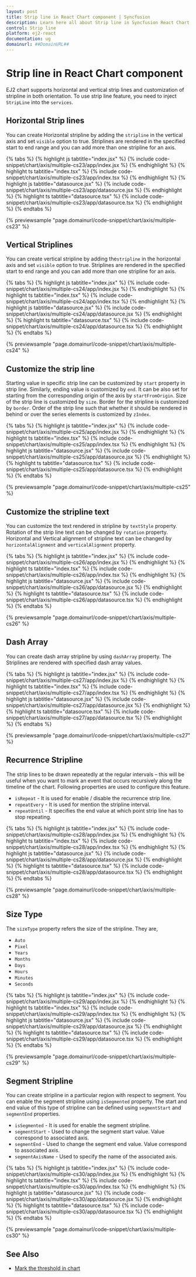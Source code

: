 ```yaml
---
layout: post
title: Strip line in React Chart component | Syncfusion
description: Learn here all about Strip line in Syncfusion React Chart component of Syncfusion Essential JS 2 and more.
control: Strip line 
platform: ej2-react
documentation: ug
domainurl: ##DomainURL##
---
```


<!-- markdownlint-disable MD036 -->

# Strip line in React Chart component

<!-- markdownlint-disable MD036 -->

EJ2 chart supports horizontal and vertical strip lines and customization of stripline in both orientation.
To use strip line feature, you need to inject `StripLine` into the `services`.

## Horizontal Strip lines

You can create Horizontal stripline by adding the `stripline` in the vertical axis and set `visible` option to true. Striplines are rendered in the specified start to end range and you can add more than one stripline for an axis.

{% tabs %}
{% highlight js tabtitle="index.jsx" %}
{% include code-snippet/chart/axis/multiple-cs23/app/index.jsx %}
{% endhighlight %}
{% highlight ts tabtitle="index.tsx" %}
{% include code-snippet/chart/axis/multiple-cs23/app/index.tsx %}
{% endhighlight %}
{% highlight js tabtitle="datasource.jsx" %}
{% include code-snippet/chart/axis/multiple-cs23/app/datasource.jsx %}
{% endhighlight %}
{% highlight ts tabtitle="datasource.tsx" %}
{% include code-snippet/chart/axis/multiple-cs23/app/datasource.tsx %}
{% endhighlight %}
{% endtabs %}

{% previewsample "page.domainurl/code-snippet/chart/axis/multiple-cs23" %}

## Vertical Striplines

You can create vertical stripline by adding the`stripline` in the horizontal axis and set `visible` option to true. Striplines are rendered in the specified start to end range and you can add more than one stripline for an axis.

{% tabs %}
{% highlight js tabtitle="index.jsx" %}
{% include code-snippet/chart/axis/multiple-cs24/app/index.jsx %}
{% endhighlight %}
{% highlight ts tabtitle="index.tsx" %}
{% include code-snippet/chart/axis/multiple-cs24/app/index.tsx %}
{% endhighlight %}
{% highlight js tabtitle="datasource.jsx" %}
{% include code-snippet/chart/axis/multiple-cs24/app/datasource.jsx %}
{% endhighlight %}
{% highlight ts tabtitle="datasource.tsx" %}
{% include code-snippet/chart/axis/multiple-cs24/app/datasource.tsx %}
{% endhighlight %}
{% endtabs %}

{% previewsample "page.domainurl/code-snippet/chart/axis/multiple-cs24" %}

## Customize the strip line

Starting value in specific strip line can be customized by `start` property in strip line. Similarly, ending value is customized by `end`. It can be also set for starting from the corresponding origin of the axis by `startFromOrigin`. Size of the strip line is customized by `size`. Border for the stripline is customized by `border`. Order of the strip line such that whether it should be rendered in behind or over the series elements is customized by `zIndex`.

{% tabs %}
{% highlight js tabtitle="index.jsx" %}
{% include code-snippet/chart/axis/multiple-cs25/app/index.jsx %}
{% endhighlight %}
{% highlight ts tabtitle="index.tsx" %}
{% include code-snippet/chart/axis/multiple-cs25/app/index.tsx %}
{% endhighlight %}
{% highlight js tabtitle="datasource.jsx" %}
{% include code-snippet/chart/axis/multiple-cs25/app/datasource.jsx %}
{% endhighlight %}
{% highlight ts tabtitle="datasource.tsx" %}
{% include code-snippet/chart/axis/multiple-cs25/app/datasource.tsx %}
{% endhighlight %}
{% endtabs %}

{% previewsample "page.domainurl/code-snippet/chart/axis/multiple-cs25" %}

## Customize the stripline text

You can customize the text rendered in stripline by `textStyle` property. Rotation of the strip line text can be changed by `rotation` property. Horizontal and Vertical alignment of stripline text can be changed by `horizontalAlignment` and `verticalAlignment` property.

{% tabs %}
{% highlight js tabtitle="index.jsx" %}
{% include code-snippet/chart/axis/multiple-cs26/app/index.jsx %}
{% endhighlight %}
{% highlight ts tabtitle="index.tsx" %}
{% include code-snippet/chart/axis/multiple-cs26/app/index.tsx %}
{% endhighlight %}
{% highlight js tabtitle="datasource.jsx" %}
{% include code-snippet/chart/axis/multiple-cs26/app/datasource.jsx %}
{% endhighlight %}
{% highlight ts tabtitle="datasource.tsx" %}
{% include code-snippet/chart/axis/multiple-cs26/app/datasource.tsx %}
{% endhighlight %}
{% endtabs %}

{% previewsample "page.domainurl/code-snippet/chart/axis/multiple-cs26" %}

## Dash Array

You can create dash array stripline by using `dashArray` property. The Striplines are rendered with specified dash array values.

{% tabs %}
{% highlight js tabtitle="index.jsx" %}
{% include code-snippet/chart/axis/multiple-cs27/app/index.jsx %}
{% endhighlight %}
{% highlight ts tabtitle="index.tsx" %}
{% include code-snippet/chart/axis/multiple-cs27/app/index.tsx %}
{% endhighlight %}
{% highlight js tabtitle="datasource.jsx" %}
{% include code-snippet/chart/axis/multiple-cs27/app/datasource.jsx %}
{% endhighlight %}
{% highlight ts tabtitle="datasource.tsx" %}
{% include code-snippet/chart/axis/multiple-cs27/app/datasource.tsx %}
{% endhighlight %}
{% endtabs %}

{% previewsample "page.domainurl/code-snippet/chart/axis/multiple-cs27" %}

## Recurrence Stripline

The strip lines to be drawn repeatedly at the regular intervals – this will be useful when you want to mark an event that occurs recursively along the timeline of the chart. Following properties are used to configure this feature.

* `isRepeat`       - It is used for enable / disable the recurrence strip line.
* `repeatEvery`    - It is used for mention the stripline interval.
* `repeatUntil`    - It specifies the end value at which point strip line has to stop repeating.

{% tabs %}
{% highlight js tabtitle="index.jsx" %}
{% include code-snippet/chart/axis/multiple-cs28/app/index.jsx %}
{% endhighlight %}
{% highlight ts tabtitle="index.tsx" %}
{% include code-snippet/chart/axis/multiple-cs28/app/index.tsx %}
{% endhighlight %}
{% highlight js tabtitle="datasource.jsx" %}
{% include code-snippet/chart/axis/multiple-cs28/app/datasource.jsx %}
{% endhighlight %}
{% highlight ts tabtitle="datasource.tsx" %}
{% include code-snippet/chart/axis/multiple-cs28/app/datasource.tsx %}
{% endhighlight %}
{% endtabs %}

{% previewsample "page.domainurl/code-snippet/chart/axis/multiple-cs28" %}

## Size Type

The `sizeType` property refers the size of the stripline. They are,

* `Auto`
* `Pixel`
* `Years`
* `Months`
* `Days`
* `Hours`
* `Minutes`
* `Seconds`

{% tabs %}
{% highlight js tabtitle="index.jsx" %}
{% include code-snippet/chart/axis/multiple-cs29/app/index.jsx %}
{% endhighlight %}
{% highlight ts tabtitle="index.tsx" %}
{% include code-snippet/chart/axis/multiple-cs29/app/index.tsx %}
{% endhighlight %}
{% highlight js tabtitle="datasource.jsx" %}
{% include code-snippet/chart/axis/multiple-cs29/app/datasource.jsx %}
{% endhighlight %}
{% highlight ts tabtitle="datasource.tsx" %}
{% include code-snippet/chart/axis/multiple-cs29/app/datasource.tsx %}
{% endhighlight %}
{% endtabs %}

{% previewsample "page.domainurl/code-snippet/chart/axis/multiple-cs29" %}

## Segment Stripline

You can create stripline in a particular region with respect to segment. You can enable the segment stripline using `isSegmented` property. The start and end value of this type of stripline can be defined using `segmentStart` and `segmentEnd` properties.

* `isSegmented`     - It is used for enable the segment stripline.
* `segmentStart`    - Used to change the segment start value. Value correspond to associated axis.
* `segmentEnd`      - Used to change the segment end value. Value correspond to associated axis.
* `segmentAxisName` - Used to specify the name of the associated axis.

{% tabs %}
{% highlight js tabtitle="index.jsx" %}
{% include code-snippet/chart/axis/multiple-cs30/app/index.jsx %}
{% endhighlight %}
{% highlight ts tabtitle="index.tsx" %}
{% include code-snippet/chart/axis/multiple-cs30/app/index.tsx %}
{% endhighlight %}
{% highlight js tabtitle="datasource.jsx" %}
{% include code-snippet/chart/axis/multiple-cs30/app/datasource.jsx %}
{% endhighlight %}
{% highlight ts tabtitle="datasource.tsx" %}
{% include code-snippet/chart/axis/multiple-cs30/app/datasource.tsx %}
{% endhighlight %}
{% endtabs %}

{% previewsample "page.domainurl/code-snippet/chart/axis/multiple-cs30" %}

## See Also

* [Mark the threshold in chart](./how-to/#mark-a-threshold-in-chart)